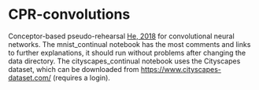 # CPR-convolutions
Conceptor-based pseudo-rehearsal [He, 2018](https://marcpickett.com/cl2018/CL-2018_paper_55.pdf) for convolutional neural networks. The mnist_continual notebook has the most comments and links to further explanations, it should run without problems after changing the data directory. The cityscapes_continual notebook uses the Cityscapes dataset, which can be downloaded from https://www.cityscapes-dataset.com/ (requires a login). 
